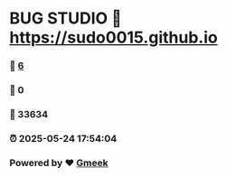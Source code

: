 # BUG STUDIO :link: https://sudo0015.github.io 
### :page_facing_up: [6](https://sudo0015.github.io/tag.html) 
### :speech_balloon: 0 
### :hibiscus: 33634 
### :alarm_clock: 2025-05-24 17:54:04 
### Powered by :heart: [Gmeek](https://github.com/Meekdai/Gmeek)
